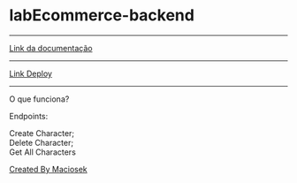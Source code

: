 <h1>labEcommerce-backend</h1>

____________________________________________________________________________________________________________________________
[Link da documentação](https://documenter.getpostman.com/view/22349746/2s8YzMY5jj#b2fc1fa3-10d2-49c1-8e59-0e8ddddea2df)
____________________________________________________________________________________________________________________________
[Link Deploy](https://revisao-backend-new.onrender.com/)
____________________________________________________________________________________________________________________________

O que funciona?

Endpoints:

Create Character; </br>
Delete Character; </br>
Get All Characters </br>

[Created By Maciosek](https://github.com/glmaciosek)
